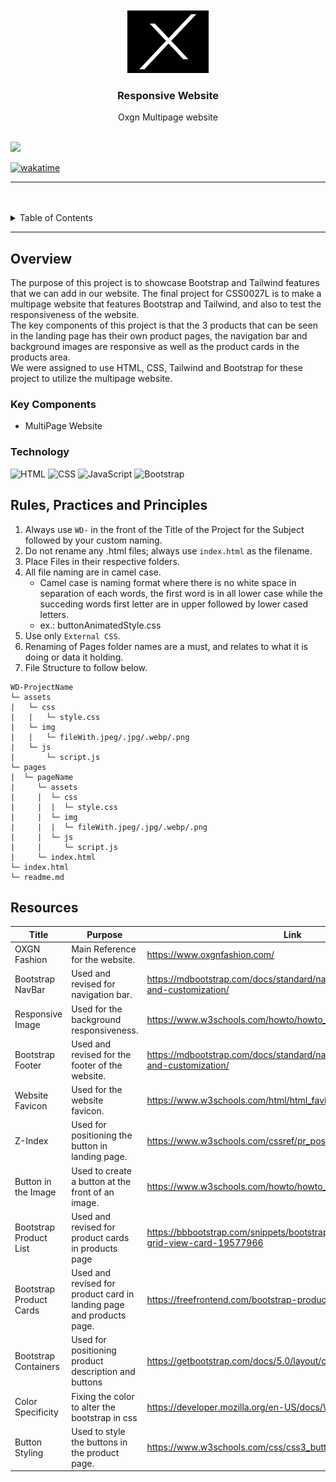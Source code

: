 <a name="readme-top">

<br/>

<br />
<div align="center">
  <a href="https://github.com/Aleksaucey/">
  <!-- TODO: If you want to add logo or banner you can add it here -->
    <img src="./assets/img/favicon.ico" alt="OXGN" width="130" height="100">
  </a>
<!-- TODO: Change Title to the name of the title of your Project -->
  <h3 align="center">Responsive Website</h3>
</div>
<!-- TODO: Make a short description -->
<div align="center">Oxgn Multipage website
</div>

<br />

<!-- TODO: Change the zyx-0314 into your github username  -->
<!-- TODO: Change the WD-Template-Project into the same name of your folder -->
![](https://visit-counter.vercel.app/counter.png?page=Aleksaucey/WD-FINALS-SALAZAR)

[![wakatime](https://wakatime.com/badge/user/1e7d773a-0b01-4a3f-be97-4135bd1d086c/project/e4972f4f-626c-4ff3-913c-5ee3edf136b6.svg)](https://wakatime.com/badge/user/1e7d773a-0b01-4a3f-be97-4135bd1d086c/project/e4972f4f-626c-4ff3-913c-5ee3edf136b6)

---

<br />
<br />

<!-- TODO: If you want to add more layers for your readme -->
<details>
  <summary>Table of Contents</summary>
  <ol>
    <li>
      <a href="#overview">Overview</a>
      <ol>
        <li>
          <a href="#key-components">Key Components</a>
        </li>
        <li>
          <a href="#technology">Technology</a>
        </li>
      </ol>
    </li>
    <li>
      <a href="#rule,-practices-and-principles">Rules, Practices and Principles</a>
    </li>
    <li>
      <a href="#resources">Resources</a>
    </li>
  </ol>
</details>

---

## Overview

<!-- TODO: To be changed -->
<!-- The following are just sample -->
The purpose of this project is to showcase Bootstrap and Tailwind features that we can add in our website. The final project for CSS0027L is to make a multipage website that features Bootstrap and Tailwind, and also to test the responsiveness of the website.
<br>
The key components of this project is that the 3 products that can be seen in the landing page has their own product pages, the navigation bar and background images are responsive as well as the product cards in the products area.
<br>
We were assigned to use HTML, CSS, Tailwind and Bootstrap for these project to utilize the multipage website.

### Key Components
<!-- TODO: List of Key Components -->
<!-- The following are just sample -->
- MultiPage Website

### Technology
<!-- TODO: List of Technology Used -->
![HTML](https://img.shields.io/badge/HTML-E34F26?style=for-the-badge&logo=html5&logoColor=white)
![CSS](https://img.shields.io/badge/CSS-1572B6?style=for-the-badge&logo=css3&logoColor=white)
![JavaScript](https://img.shields.io/badge/JavaScript-F7DF1E?style=for-the-badge&logo=javascript&logoColor=white)
![Bootstrap](https://img.shields.io/badge/Bootstrap-7952B3?style=for-the-badge&logo=bootstrap&logoColor=white)

## Rules, Practices and Principles
1. Always use `WD-` in the front of the Title of the Project for the Subject followed by your custom naming.
2. Do not rename any .html files; always use `index.html` as the filename.
3. Place Files in their respective folders.
4. All file naming are in camel case.
   - Camel case is naming format where there is no white space in separation of each words, the first word is in all lower case while the succeding words first letter are in upper followed by lower cased letters.
   - ex.: buttonAnimatedStyle.css
5. Use only `External CSS`.
6. Renaming of Pages folder names are a must, and relates to what it is doing or data it holding.
7. File Structure to follow below.

```
WD-ProjectName
└─ assets
|   └─ css
|   |   └─ style.css
|   └─ img
|   |   └─ fileWith.jpeg/.jpg/.webp/.png
|   └─ js
|       └─ script.js
└─ pages
|  └─ pageName
|     └─ assets
|     |  └─ css
|     |  |  └─ style.css
|     |  └─ img
|     |  |  └─ fileWith.jpeg/.jpg/.webp/.png
|     |  └─ js
|     |     └─ script.js
|     └─ index.html
└─ index.html
└─ readme.md
```

## Resources

<!-- TODO: Add References -->
| Title | Purpose | Link |
|-|-|-|
| OXGN Fashion | Main Reference for the website. | https://www.oxgnfashion.com/ |
| Bootstrap NavBar | Used and revised for navigation bar. | https://mdbootstrap.com/docs/standard/navigation/navbar/examples-and-customization/ |
| Responsive Image | Used for the background responsiveness. | https://www.w3schools.com/howto/howto_css_image_responsive.asp |
| Bootstrap Footer | Used and revised for the footer of the website. | https://mdbootstrap.com/docs/standard/navigation/footer/examples-and-customization/ |
| Website Favicon | Used for the website favicon. | https://www.w3schools.com/html/html_favicon.asp |
| Z-Index | Used for positioning the button in landing page. | https://www.w3schools.com/cssref/pr_pos_z-index.php |
| Button in the Image | Used to create a button at the front of an image. | https://www.w3schools.com/howto/howto_css_button_on_image.asp |
| Bootstrap Product List | Used and revised for product cards in products page | https://bbbootstrap.com/snippets/bootstrap-ecommerce-product-grid-view-card-19577966 |
| Bootstrap Product Cards | Used and revised for product card in landing page and products page. | https://freefrontend.com/bootstrap-product-cards/ |
| Bootstrap Containers | Used for positioning product description and buttons | https://getbootstrap.com/docs/5.0/layout/containers/ |
| Color Specificity | Fixing the color to alter the bootstrap in css | https://developer.mozilla.org/en-US/docs/Web/CSS/Specificity |
| Button Styling | Used to style the buttons in the product page. | https://www.w3schools.com/css/css3_buttons.asp |